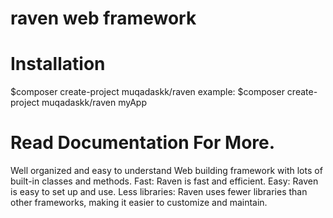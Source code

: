 # raven web framework
# Installation
$composer create-project muqadaskk/raven <path>
example:
$composer create-project muqadaskk/raven myApp

# Read Documentation For More.

Well organized and easy to understand Web building framework with lots of built-in classes and methods.
Fast: Raven is fast and efficient.
Easy: Raven is easy to set up and use.
Less libraries: Raven uses fewer libraries than other frameworks, making it easier to customize and maintain.
